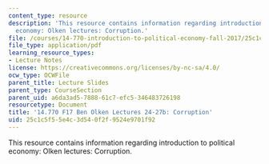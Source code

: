 ```yaml
---
content_type: resource
description: 'This resource contains information regarding introduction to political
  economy: Olken lectures: Corruption.'
file: /courses/14-770-introduction-to-political-economy-fall-2017/25c1c5f55e4c3d540f2f9524e9701f92_MIT14_770F17_lec24_27b.pdf
file_type: application/pdf
learning_resource_types:
- Lecture Notes
license: https://creativecommons.org/licenses/by-nc-sa/4.0/
ocw_type: OCWFile
parent_title: Lecture Slides
parent_type: CourseSection
parent_uid: a6da3ad5-7888-61c7-efc5-346483726198
resourcetype: Document
title: '14.770 F17 Ben Olken Lectures 24-27b: Corruption'
uid: 25c1c5f5-5e4c-3d54-0f2f-9524e9701f92
---
```

This resource contains information regarding introduction to political economy: Olken lectures: Corruption.